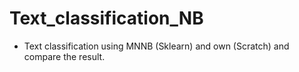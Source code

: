 # Text_classification_NB
* Text classification using MNNB (Sklearn) and own (Scratch) and compare the result.
